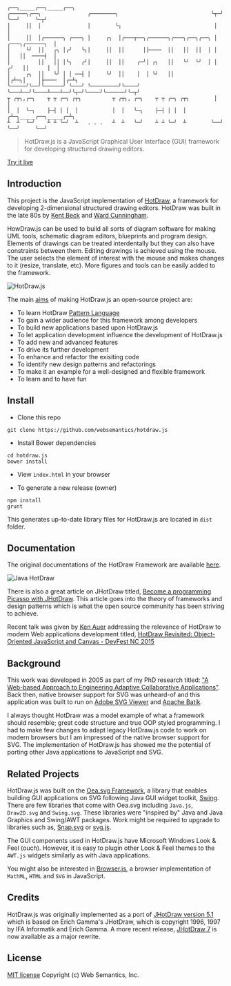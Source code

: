 ```
                                                                  ╭──╮_____╭──╮_____╭──╮
╭─────╮╭──╮               ╭────────╮                              ╰┬─╯     ╰──╯     ╰─┬╯
│     ││  │               │        ╰╮                              │                  │
│     ││  │╭──────╮ ╭───╮ │     ╭╮  │╭───┬──╮╭──────╮╭───╮╭──╮╭──╮ │   ╭───╮╭──────╮  │
│     ╰╯  ││   ╭╮ │╭╯   ╰╮│     ││  ││      │├────  ││   ││  ││  │ │   │   ││  ────┤  │
│         ││   ││ │╰╮   ╭╯│     ││  ││    ╭─╯│ ╭╮   ││   ╰╯  ╰╯  │ │  ╭╯   ││      │  │
│     ╭╮  ││   ╰╯ │ │ ──┤ │     ╰╯  ││    │  │ ╰╯   ││           │╭┴─╮│    │├────  │╭─┴╮
╰─────╯╰──╯╰──────╯ ╰───╯ ╰─────────╯╰────╯  ╰───┴──╯╰────┴───┴──╯╰┬─╯╰────╯╰──────╯╰─┬╯
┬ ╭┬╮,╭─╮    ┬ ┬ ╭─╮ ╭┬╮          ┬ ╭┬╮, ╭─╮    ┬ ┬ ╭─╮ ╭┬╮        │                  │
│  │  ╰─╮    ├─┤ │ │  │           │  │   ╰─╮    ├─┤ │ │  │        ╭┴─╮_____╭──╮_____╭─┴╮
┴  ┴  ╰─╯    ┴ ┴ ╰─╯  ┴   . . .   ┴  ┴   ╰─╯    ┴ ┴ ╰─╯  ┴        ╰──╯     ╰──╯     ╰──╯

```

> HotDraw.js is a JavaScript Graphical User Interface (GUI) framework for developing structured drawing editors.

[Try it live](http://websemantics.github.io/hotdraw.js/)

## Introduction

This project is the JavaScript implementation of [HotDraw](http://wiki.c2.com/?HotDraw), a framework for developing 2-dimensional structured drawing editors. HotDraw was built in the late 80s by [Kent Beck](https://twitter.com/kentbeck) and [Ward Cunningham](https://twitter.com/wardcunningham).

HowDraw.js can be used to build all sorts of diagram software for making UML tools, schematic diagram editors, blueprints and program design. Elements of drawings can be treated interdentally but they can also have constraints between them. Editing drawings is achieved using the mouse. The user selects the element of interest with the mouse and makes changes to it (resize, translate, etc). More figures and tools can be easily added to the framework.

![HotDraw.js](https://raw.githubusercontent.com/websemantics/hotdraw.js/master/img/hotdrawjs.png)

The main [aims](http://www.jhotdraw.org/) of making HotDraw.js an open-source project are:

- To learn HotDraw [Pattern Language](http://softarch.cis.strath.ac.uk/PLJHD/Patterns/JHDDomainOverview.html)
- To gain a wider audience for this framework among developers
- To build new applications based upon HotDraw.js
- To let application development influence the development of HotDraw.js
- To add new and advanced features
- To drive its further development
- To enhance and refactor the exisiting code
- To identify new design patterns and refactorings
- To make it an example for a well-designed and flexible framework
- To learn and to have fun

## Install

- Clone this repo
```
git clone https://github.com/websemantics/hotdraw.js
```

- Install Bower dependencies
```
cd hotdraw.js
bower install
```

- View `index.html` in your browser

- To generate a new release (owner)

```
npm install
grunt
```

This generates up-to-date library files for HotDraw.js are located in `dist` folder.

## Documentation

The original documentations of the HotDraw Framework are available [here](http://softarch.cis.strath.ac.uk/PLJHD/Patterns/JHDDomainOverview.html).

![Java HotDraw](http://softarch.cis.strath.ac.uk/PLJHD/Patterns/DrawApp.JPG)

There is also a great article on JHotDraw titled, [Become a programming Picasso with JHotDraw](http://www.javaworld.com/article/2074997/swing-gui-programming/become-a-programming-picasso-with-jhotdraw.html). This article goes into the theory of frameworks and design patterns which is what the open source community has been striving to achieve.

Recent talk was given by [Ken Auer](https://twitter.com/kauerrolemodel) addressing the relevance of HotDraw to modern Web applications development titled, [HotDraw Revisited: Object-Oriented JavaScript and Canvas - DevFest NC 2015](https://www.youtube.com/watch?v=R6EIdvICoQg)

## Background

This work was developed in 2005 as part of my PhD research titled: ["A Web-based Approach to Engineering Adaptive Collaborative Applications"](http://ethos.bl.uk/OrderDetails.do?uin=uk.bl.ethos.501964). Back then, native browser support for SVG was unheard-of and this application was built to run on [Adobe SVG Viewer](http://www.adobe.com/devnet/svg/adobe-svg-viewer-download-area.html) and [Apache Batik](https://xmlgraphics.apache.org/batik/).

I always thought HotDraw was a model example of what a framework should resemble; great code structure and true OOP styled programming. I had to make few changes to adapt legacy HotDraw.js code to work on modern browsers but I am impressed of the native browser support for SVG. The implementation of HotDraw.js has showed me the potential of porting other Java applications to JavaScript and SVG.

## Related Projects

HotDraw.js was built on the [Oea.svg Framework](http://oeasvg.com), a library that enables building GUI applications on SVG following Java GUI widget toolkit, [Swing](https://docs.oracle.com/javase/tutorial/uiswing/). There are few libraries that come with Oea.svg including `Java.js`, `Draw2D.svg` and `Swing.svg`. These libraries were "inspired by" Java and Java Graphics and Swing/AWT packages. Work might be required to upgrade to libraries such as, [Snap.svg](http://snapsvg.io/) or [svg.js](http://svgjs.com/).

The GUI components used in HotDraw.js have Microsoft Windows Look & Feel (ouch). However, it is easy to plugin other Look & Feel themes to the `AWT.js` widgets similarly as with Java applications.

You might also be interested in [Browser.js](https://github.com/websemantics/Browser.js), a browser implementation of `MathML`, `HTML` and `SVG` in JavaScript.

## Credits

HotDraw.js was originally implemented as a port of [JHotDraw version 5.1](http://www.jhotdraw.org) which is based on Erich Gamma's JHotDraw, which is copyright 1996, 1997 by IFA Informatik and Erich Gamma. A more recent release, [JHotDraw 7](http://www.randelshofer.ch/oop/jhotdraw/) is now available as a major rewrite.

## License

[MIT license](http://opensource.org/licenses/mit-license.php)
Copyright (c) Web Semantics, Inc.
